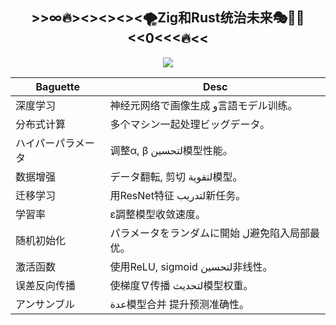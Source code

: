 <div align="center">
<h2 align="center">>>∞🔥><><><><🌪️Zig和Rust统治未来🎭🦄🚀<<0<<<🔥<<</h2>

<img src="https://skillicons.dev/icons?i=docker,nuxt,unreal,unity,kotlin,tensorflow,pytorch,rust&theme=dark" />

<br>



| Baguette          | Desc                                   |
|---------------|----------------------------------------|
| 深度学习       | 神经元网络で画像生成 و言語モデル训练。    |
| 分布式计算     | 多个マシン一起处理ビッグデータ。          |
| ハイパーパラメータ | 调整α, β لتحسين模型性能。                 |
| 数据增强       | データ翻転, 剪切 لتقوية模型。             |
| 迁移学习       | 用ResNet特征 لتدريب新任务。               |
| 学習率         | ε調整模型收敛速度。                      |
| 随机初始化     | パラメータをランダムに開始 ل避免陷入局部最优。 |
| 激活函数       | 使用ReLU, sigmoid لتحسين非线性。          |
| 误差反向传播   | 使梯度∇传播 لتحديث模型权重。               |
| アンサンブル    | عدة模型合并 提升预测准确性。               |


</div>
